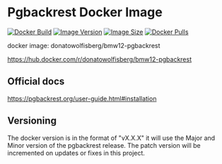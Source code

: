# Pgbackrest Docker Image
[![Docker Build](https://img.shields.io/docker/cloud/build/donatowolfisberg/bmw12-pgbackrest)](https://hub.docker.com/r/donatowolfisberg/bmw12-pgbackrest)
[![Image Version](https://img.shields.io/docker/v/donatowolfisberg/bmw12-pgbackrest?sort=semver)](https://hub.docker.com/r/donatowolfisberg/bmw12-pgbackrest)
[![Image Size](https://img.shields.io/docker/image-size/donatowolfisberg/bmw12-pgbackrest?sort=date)](https://hub.docker.com/r/donatowolfisberg/bmw12-pgbackrest)
[![Docker Pulls](https://img.shields.io/docker/pulls/donatowolfisberg/bmw12-pgbackrest)](https://hub.docker.com/r/donatowolfisberg/bmw12-pgbackrest)


docker image: donatowolfisberg/bmw12-pgbackrest

https://hub.docker.com/r/donatowolfisberg/bmw12-pgbackrest

## Official docs
https://pgbackrest.org/user-guide.html#installation

## Versioning
The docker version is in the format of "vX.X.X" it will use the Major and Minor version of the pgbackrest release. The patch version will be incremented on updates or fixes in this project.
